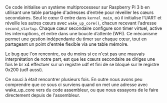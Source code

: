Ce code initialise un système multiprocesseur sur Raspberry Pi 3 b en utilisant une table partagée d'adresses d’entrée pour réveiller les cœurs secondaires. Seul le cœur 0 entre dans `kernel_main`, où il initialise l’UART et réveille les autres cœurs avec `wake_up_core()`, chacun recevant l'adresse `second_startup`. Chaque cœur secondaire configure son timer virtuel, active les interruptions, et entre dans une boucle d’attente (WFI). Ce mécanisme permet une gestion indépendante du timer sur chaque cœur, tout en partageant un point d'entrée flexible via une table mémoire.

Le bug que l'on rencontre, ou du moins si ce n'est pas une mauvais interprétation de notre part, est que les cœurs secondaire se diriges une fois le br x4 effectuer sur un registre udf et fini de se bloqué sur le registre 0x200 (udf aussi).

Ce souci à était rencontrer plusieurs fois. En outre nous avons peu comprendre que ce sous ci surviens quand on met une adresse avec wake_up_core vers du code assembleur, ou que nous essayons de le faire directement depuis de l'assembleur.
